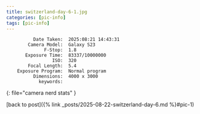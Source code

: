 ```yaml
---
title: switzerland-day-6-1.jpg
categories: [pic-info]
tags: [pic-info]
---
```


```text
          Date Taken:  2025:08:21 14:43:31
        Camera Model:  Galaxy S23
              F-Stop:  1.8
       Exposure Time:  83337/10000000
                 ISO:  320
        Focal Length:  5.4
    Exposure Program:  Normal program
          Dimensions:  4000 x 3000
            keywords:  
```
{: file="camera nerd stats" }

[back to post]({% link _posts/2025-08-22-switzerland-day-6.md %}#pic-1)